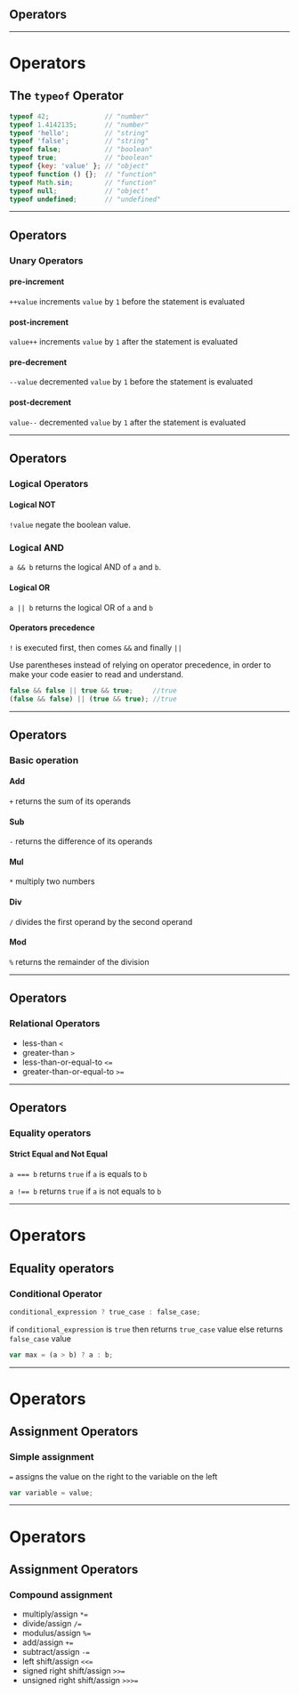## Operators

- - -

# Operators

## The `typeof` Operator

```js
typeof 42;              // "number"
typeof 1.4142135;       // "number"
typeof 'hello';         // "string"
typeof 'false';         // "string"
typeof false;           // "boolean"
typeof true;            // "boolean"
typeof {key: 'value' }; // "object"
typeof function () {};  // "function"
typeof Math.sin;        // "function"
typeof null;            // "object"
typeof undefined;       // "undefined"
```

- - -

## Operators

### Unary Operators

#### pre-increment

`++value` increments `value` by `1` before the statement is evaluated

#### post-increment

`value++` increments `value` by `1` after the statement is evaluated

#### pre-decrement

`--value` decremented `value` by `1` before the statement is evaluated

#### post-decrement

`value--` decremented `value` by `1` after the statement is evaluated

- - -

## Operators

### Logical Operators

#### Logical NOT

`!value` negate the boolean value.

### Logical AND

`a && b` returns the logical AND of `a` and `b`.

#### Logical OR

`a || b` returns the logical OR of `a` and `b`

#### Operators precedence

`!` is executed first, then comes `&&` and finally `||`

Use parentheses instead of relying on operator precedence,
in order to make your code easier to read and understand.

```js
false && false || true && true;     //true
(false && false) || (true && true); //true
```

- - -

## Operators

### Basic operation

#### Add

`+` returns the sum of its operands

#### Sub

`-` returns the difference of its operands

#### Mul

`*` multiply two numbers

#### Div

`/` divides the first operand by the second operand

#### Mod

`%` returns the remainder of the division

- - -

## Operators

### Relational Operators

* less-than `<`
* greater-than `>`
* less-than-or-equal-to `<=`
* greater-than-or-equal-to `>=`

- - -

## Operators

### Equality operators

#### Strict Equal and Not Equal

`a === b` returns `true` if `a` is equals to `b`

`a !== b` returns `true` if `a` is not equals to `b`

- - -

# Operators

## Equality operators

### Conditional Operator

```js
conditional_expression ? true_case : false_case;
```

if `conditional_expression` is `true`
then returns `true_case` value
else returns `false_case` value

```js
var max = (a > b) ? a : b;
```

- - -

# Operators

## Assignment Operators

### Simple assignment

`=` assigns the value on the right to the variable on the left

```js
var variable = value;
```

- - -

# Operators

## Assignment Operators

### Compound assignment

* multiply/assign `*=`
* divide/assign `/=`
* modulus/assign `%=`
* add/assign `+=`
* subtract/assign `-=`
* left shift/assign `<<=`
* signed right shift/assign `>>=`
* unsigned right shift/assign `>>>=`

